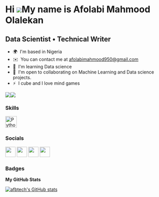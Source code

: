 Hi ![](https://user-images.githubusercontent.com/18350557/176309783-0785949b-9127-417c-8b55-ab5a4333674e.gif)My name is Afolabi Mahmood Olalekan
================================================================================================================================================

Data Scientist • Technical Writer
---------------------------------

* 🌍  I'm based in Nigeria
* ✉️  You can contact me at [afolabimahmood950@gmail.com](mailto:afolabimahmood950@gmail.com)
* 🧠  I'm learning Data science
* 🤝  I'm open to collaborating on Machine Learning and Data science projects.
* ⚡  I cube and I love mind games

<a href="https://www.github.com/afbtech" target="_blank" rel="noreferrer"><img
src="https://img.shields.io/github/followers/afbtech?logo=github&style=for-the-badge&color=0891b2&labelColor=1c1917" /></a><a href="https://www.twitter.com/iam_AFB" target="_blank" rel="noreferrer"><img
src="https://img.shields.io/twitter/follow/iam_AFB?logo=twitter&style=for-the-badge&color=0891b2&labelColor=1c1917"
/></a>

### Skills


<p align="left">
<a href="https://www.python.org/" target="_blank" rel="noreferrer"><img src="https://raw.githubusercontent.com/danielcranney/readme-generator/main/public/icons/skills/python-colored.svg" width="36" height="36" alt="Python" /></a>
</p>


### Socials

<p align="left"> <a href="https://www.github.com/AFB-M" target="_blank" rel="noreferrer"><img src="https://raw.githubusercontent.com/danielcranney/readme-generator/main/public/icons/socials/github.svg" width="32" height="32" /></a> <a href="https://www.linkedin.com/in/afolabi-mahmood-olalekan" target="_blank" rel="noreferrer"><img src="https://raw.githubusercontent.com/danielcranney/readme-generator/main/public/icons/socials/linkedin.svg" width="32" height="32" /></a> <a href="http://www.medium.com/@afolabimahmoodolalekan" target="_blank" rel="noreferrer"><img src="https://raw.githubusercontent.com/danielcranney/readme-generator/main/public/icons/socials/medium.svg" width="32" height="32" /></a> <a href="https://www.twitter.com/AFB_M1" target="_blank" rel="noreferrer"><img src="https://raw.githubusercontent.com/danielcranney/readme-generator/main/public/icons/socials/twitter.svg" width="32" height="32" /></a></p>

### Badges

<b>My GitHub Stats</b>

<a href="http://www.github.com/afbtech"><img src="https://github-readme-stats.vercel.app/api?username=afbtech&show_icons=true&hide=&count_private=true&title_color=0891b2&text_color=ffffff&icon_color=0891b2&bg_color=1c1917&hide_border=true&show_icons=true" alt="afbtech's GitHub stats" /></a>
